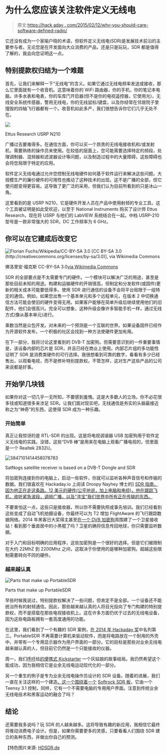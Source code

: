 # 为什么您应该关注软件定义无线电

> 原文:[https://hack aday . com/2015/02/12/why-you-should-care-software-defined-radio/](https://hackaday.com/2015/02/12/why-you-should-care-about-software-defined-radio/)

它还没有成为一个家喻户晓的术语，但软件定义无线电(SDR)是发展技术前沿的主要参与者。无论您是在开发面向大众消费的产品，还是只是玩玩，SDR 都是值得了解的，我会向您证明这一点。

## 特别提款权归结为一个难题

首先，让我们来解释一下“无线电”的含义。如果它通过无线电频率发送或接收，那么它里面就有一个收音机。这意味着你的 WiFi 路由器，你的手机，你的笔记本电脑，许多水表和电表，你的车库门开启器(但不是你的电视遥控器，它使用光)，无线安全系统传感器，警用无线电，你的无线鼠标/键盘，以及你经常在邻居院子里撞毁的四轴飞行器都有一个。收音机如此多产，我们很想告诉你它们几乎无处不在。

![](../Images/1aaea69dd56af127bd81d39990c0175d.png)

Ettus Research USRP N210

广播过去要难得多。在通信方面，你可以买一个昂贵的无线电接收机和/或发射机，需要熟练的操作员来使用。在较低的层面上，您可能需要选择特定的频段，处理调制器、混频器和滤波器设计等问题，以及制造过程中的大量障碍，这些障碍也会将您局限于特定的应用。

软件定义无线电通过允许您控制无线电硬件如何基于软件运行来解决这些问题。大规模生产的廉价硬件的可用性也推动了这种技术的出现。这不是广播的全部，但它使问题变得更容易。这导致了更广泛的采用，但我们认为目前所看到的只是冰山一角。

这里看到的是 USRP N210，它是硬件开发人员在产品中使用射频的专业工具。这个工具被证明是如此受欢迎，以至于 National Instruments 购买了设计师 Ettus Research，现在将 USRP 与他们的 LabVIEW 系统结合在一起。中档 USRP-210 型号是一款非常强大的 SDR，DC 工作频率为 6 GHz。

## 你可以在它建成后改变它

![Florian Fuchs/Wikipedia/CC-BY-SA 3.0 [CC BY-SA 3.0 (http://creativecommons.org/licenses/by-sa/3.0)], via Wikimedia Commons](../Images/19d40b6d1bffb8912145637edd2240d8.png)

佛洛里安·福克斯 CC-BY-SA 3.0[via Wikimedia Commons](http://commons.wikimedia.org/wiki/File:RealTek_RTL2838_DVB-T_USB_Stick.jpg)

SDR 的全部要点是不太需要专门的硬件。一个模块可以解决广泛的用途，甚至是那些目前未知的用途。构建和运输硬件的开销很高，但制定和分发软件(或固件)更新的相关成本可能要低得多。使用 SDR 进行通信的设备不会将平台局限于一组特定的通信。例如，如果您出售一个基本单元和多个远程单元，在版本 2 中切换通信方法可能会使旧的硬件变得无用。如果客户能够在简单升级后继续使用他们的旧配件，他们会很高兴。完全可以想象，这种升级会像许多智能手机一样，通过无线方式(像从基本单元)进行。

乘数当然是众包开发。对未来的一个预测是一个互联的世界。如果设备固件已经作为开源软件发布，一个积极的社区会找到一种方法使硬件更加有用。

在下一部分，我将讨论这里看到的 DVB-T 加密狗。但需要意识到的一件重要事情是，该设备内部的芯片是 SDR，并且已经在商业上使用。内部芯片组的多功能性证明了 SDR 是消费类硬件的可行选择。我很想看到可靠的数字，看看有多少已经售出，以观看电视，而不是修补特别提款权。不管怎样，这对生产这些产品的公司来说都是好事。

## 开始学几块钱

如果你对这一切几乎一无所知，不要感到羞愧。这是大多数人的立场，你不必花很多钱或知道很多来涉足 SDR。让我们面对现实吧，无线通信是务实的头脑最接近称之为“神奇”的东西，这使得 SDR 成为一种乐趣。

### 开始简单

真正让我惊讶的是 RTL-SDR 的出现。这是将电视调谐器 USB 加密狗用于软件定义无线电的实践。没错，这些“DVB 棒”是用来在电脑上观看广播电视的，但里面是一个 Realtek 2832U。

![3847101414458078783](../Images/55eb8867b155290fcdddedf57dd702e9.png)

SatNogs satellite receiver is based on a DVB-T Dongle and SDR

将加密狗连接到你的电脑上，启动一些软件，你就可以监听各种声音信号和传输的数据。我们很喜欢在 Hackaday.io 上阅读 Droopy Nayhey 博士的] [SDR 指南，因为他正在走这条路。12 美元的硬件(公平地说，加上电脑和电缆)，他在跟踪飞机，收听紧急波段，调频广播，以及“寻宝”我们世界中所有正在传输的东西。](http://hackaday.io/project/3973-enter-the-complex-world-of-sdr)

不要害怕这一点，这些只是接收器，所以你不需要执照或事先培训。我们已经看到这些变成了自动飞机拍摄设备，你最终可以为 T2 增加 FlightAware 的飞行跟踪数据网络。2014 年黑客日大奖得主甚至[在一个 DVB 加密狗](http://hackaday.io/project/1340-satnogs-global-network-of-ground-stations)周围建了一个卫星接收站！看到那个垂直居中的小黑棍了吗？卫星的确将信息传回地球，你只需要监听数据。

对于入门和目标明确的应用程序，这些加密狗是一个很好的选择。但是它们被限制在大约 22MhZ 到 2200Mhz 之间，这取决于你使用的是哪种加密狗。超越这些限制需要转向不同的硬件。

### 越来越认真

![Parts that make up PortableSDR](../Images/70a6167445271121e903697bcfecd551.png)

Parts that make up PortableSDR

早些时候我说过，特别提款权解决了一些问题，但肯定不是全部。一个设备还不能统治所有的射频通信。因此，那些越来越认真的人将目光投向了专门构建的特别提款权，而不是搭载在那些电视接收机上。这在许多方面仍优于过去的无线电设备，因为这些电路板拥有一套高度通用的功能。

在这里，我们看到了一个有趣的 SDR 案例，[在 2014 年 Hackaday 奖](http://hackaday.io/project/1538-portablesdr)中名列第三。PortableSDR 不再需要计算机来驱动软件，而是将电路放在一个耐用的外壳中，并带有一个专用显示器作为用户界面的一部分。它的目标是那些对业余无线电越来越认真的人，但目前它仍然是一个只能接收的仪器。

周一，我们[呼吁](http://hackaday.com/2015/02/09/portablesdr-needs-a-cinderella-story-to-finish-its-kickstarter/)给[的便携式 Kickstarter](https://www.kickstarter.com/projects/1703258614/psdr-pocket-hf-sdr-transceiver-with-vna-and-gps) 一个灰姑娘的故事结局。我仍然希望这个能成功，因为我相信它是业余无线电运动现代化的一部分。

另一个重生的例子是专为业余无线电操作员设计的 SDR 设备。随着的进展，我们一直在关注这样的一个建造[。这一个围绕着一个](http://hackaday.com/2015/01/30/casing-up-the-teensy-sdr/) [Softrock SDR 板](http://www.wb5rvz.org/)，它由一个 Teensy 3.1 控制，同样，它有一个不需要电脑的专用用户界面。注意到传统业余无线电技术和黑客运动的融合了吗？

## 结论

还需要我多说吗？玩 SDR 的人越来越多。这将导致有趣的新应用，我相信它最终将推动消费电子设计。但是，如果你需要更多的灵感，只要看看人们围绕 SDR 建立的各种东西，并做出你自己的预测。

【特色图片来源: [HDSDR.de](http://www.hdsdr.de/screenshots.html)